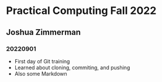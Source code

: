 # Practical Computing Fall 2022
## Joshua Zimmerman
### 20220901

- First day of Git training
- Learned about cloning, commiting, and pushing
- Also some Markdown


